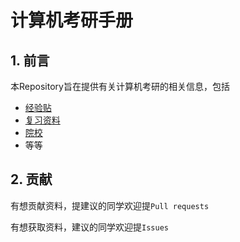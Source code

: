 # 计算机考研手册
## 1. 前言
本Repository旨在提供有关计算机考研的相关信息，包括
- [经验贴](experiences.md)
- [复习资料](materials.md)
- [院校](colleges.md)
- 等等
## 2. 贡献
有想贡献资料，提建议的同学欢迎提`Pull requests`

有想获取资料，建议的同学欢迎提`Issues`
